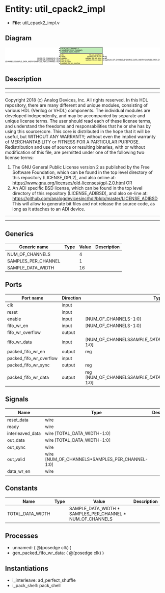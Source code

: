# Entity: util_cpack2_impl

- **File**: util_cpack2_impl.v
## Diagram

![Diagram](util_cpack2_impl.svg "Diagram")
## Description

***************************************************************************
 ***************************************************************************
 Copyright 2018 (c) Analog Devices, Inc. All rights reserved.
 In this HDL repository, there are many different and unique modules, consisting
 of various HDL (Verilog or VHDL) components. The individual modules are
 developed independently, and may be accompanied by separate and unique license
 terms.
 The user should read each of these license terms, and understand the
 freedoms and responsabilities that he or she has by using this source/core.
 This core is distributed in the hope that it will be useful, but WITHOUT ANY
 WARRANTY; without even the implied warranty of MERCHANTABILITY or FITNESS FOR
 A PARTICULAR PURPOSE.
 Redistribution and use of source or resulting binaries, with or without modification
 of this file, are permitted under one of the following two license terms:
   1. The GNU General Public License version 2 as published by the
      Free Software Foundation, which can be found in the top level directory
      of this repository (LICENSE_GPL2), and also online at:
      <https://www.gnu.org/licenses/old-licenses/gpl-2.0.html>
 OR
   2. An ADI specific BSD license, which can be found in the top level directory
      of this repository (LICENSE_ADIBSD), and also on-line at:
      https://github.com/analogdevicesinc/hdl/blob/master/LICENSE_ADIBSD
      This will allow to generate bit files and not release the source code,
      as long as it attaches to an ADI device.
 ***************************************************************************
 ***************************************************************************
 
## Generics

| Generic name        | Type | Value | Description |
| ------------------- | ---- | ----- | ----------- |
| NUM_OF_CHANNELS     |      | 4     |             |
| SAMPLES_PER_CHANNEL |      | 1     |             |
| SAMPLE_DATA_WIDTH   |      | 16    |             |
## Ports

| Port name               | Direction | Type                                                            | Description |
| ----------------------- | --------- | --------------------------------------------------------------- | ----------- |
| clk                     | input     |                                                                 |             |
| reset                   | input     |                                                                 |             |
| enable                  | input     | [NUM_OF_CHANNELS-1:0]                                           |             |
| fifo_wr_en              | input     | [NUM_OF_CHANNELS-1:0]                                           |             |
| fifo_wr_overflow        | output    |                                                                 |             |
| fifo_wr_data            | input     | [NUM_OF_CHANNELS*SAMPLE_DATA_WIDTH*SAMPLES_PER_CHANNEL-1:0]     |             |
| packed_fifo_wr_en       | output    | reg                                                             |             |
| packed_fifo_wr_overflow | input     |                                                                 |             |
| packed_fifo_wr_sync     | output    | reg                                                             |             |
| packed_fifo_wr_data     | output    | reg [NUM_OF_CHANNELS*SAMPLE_DATA_WIDTH*SAMPLES_PER_CHANNEL-1:0] |             |
## Signals

| Name             | Type                                           | Description |
| ---------------- | ---------------------------------------------- | ----------- |
| reset_data       | wire                                           |             |
| ready            | wire                                           |             |
| interleaved_data | wire [TOTAL_DATA_WIDTH-1:0]                    |             |
| out_data         | wire [TOTAL_DATA_WIDTH-1:0]                    |             |
| out_sync         | wire                                           |             |
| out_valid        | wire [NUM_OF_CHANNELS*SAMPLES_PER_CHANNEL-1:0] |             |
| data_wr_en       | wire                                           |             |
## Constants

| Name             | Type | Value                                                     | Description |
| ---------------- | ---- | --------------------------------------------------------- | ----------- |
| TOTAL_DATA_WIDTH |      | SAMPLE_DATA_WIDTH * SAMPLES_PER_CHANNEL * NUM_OF_CHANNELS |             |
## Processes
- unnamed: ( @(posedge clk) )
- gen_packed_fifo_wr_data: ( @(posedge clk) )
## Instantiations

- i_interleave: ad_perfect_shuffle
- i_pack_shell: pack_shell
